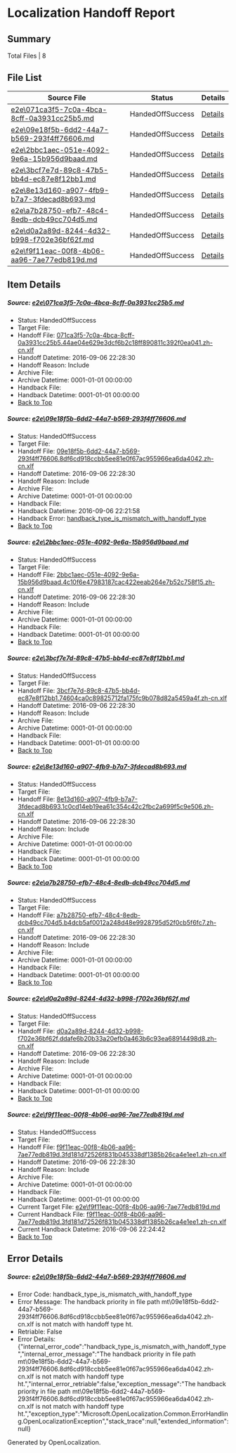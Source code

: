 # <a name='report-top'></a> Localization Handoff Report

## Summary
 Total Files | 8

## File List
 Source File | Status | Details 
 ----------- | ------ | ------- 
 [e2e\071ca3f5-7c0a-4bca-8cff-0a3931cc25b5.md](https://github.com/OpenLocalizationTestOrg/ol-test0/blob/a3baf35fb814c70532918549f5520cbea693febf/e2e/071ca3f5-7c0a-4bca-8cff-0a3931cc25b5.md) | HandedOffSuccess | [Details](#bd3d3250753a99c6efac76b657ce2ab331369cb71)
 [e2e\09e18f5b-6dd2-44a7-b569-293f4ff76606.md](https://github.com/OpenLocalizationTestOrg/ol-test0/blob/1bfadf966171123b53de703306a588930f3df659/e2e/09e18f5b-6dd2-44a7-b569-293f4ff76606.md) | HandedOffSuccess | [Details](#7030890bfa04eeef41630a4c37638931b08bc7dc3)
 [e2e\2bbc1aec-051e-4092-9e6a-15b956d9baad.md](https://github.com/OpenLocalizationTestOrg/ol-test0/blob/e978785ef2b507b9995cd8dc7850143a69b358f0/e2e/2bbc1aec-051e-4092-9e6a-15b956d9baad.md) | HandedOffSuccess | [Details](#71d7c384d003aa3834a20b9b5d9763a4231b6a3c4)
 [e2e\3bcf7e7d-89c8-47b5-bb4d-ec87e8f12bb1.md](https://github.com/OpenLocalizationTestOrg/ol-test0/blob/fd5b2d85574dec140bd32e4fa472a3702b45f6bc/e2e/3bcf7e7d-89c8-47b5-bb4d-ec87e8f12bb1.md) | HandedOffSuccess | [Details](#7d60208865a889e32190d518df5c33e0d11ceed65)
 [e2e\8e13d160-a907-4fb9-b7a7-3fdecad8b693.md](https://github.com/OpenLocalizationTestOrg/ol-test0/blob/a58a70b4c289336292afaf09c3058ffd062487ec/e2e/8e13d160-a907-4fb9-b7a7-3fdecad8b693.md) | HandedOffSuccess | [Details](#783bc8e8b318b753f883c2c93d5e8ce432b6f3718)
 [e2e\a7b28750-efb7-48c4-8edb-dcb49cc704d5.md](https://github.com/OpenLocalizationTestOrg/ol-test0/blob/8d5eecd6790310e209989b7da022d701ae44b9ba/e2e/a7b28750-efb7-48c4-8edb-dcb49cc704d5.md) | HandedOffSuccess | [Details](#f0cccce1a7312b7b04cdd4f433666e35cae48bb29)
 [e2e\d0a2a89d-8244-4d32-b998-f702e36bf62f.md](https://github.com/OpenLocalizationTestOrg/ol-test0/blob/a71e579591f30293b74b779b631bcf6f15a1e173/e2e/d0a2a89d-8244-4d32-b998-f702e36bf62f.md) | HandedOffSuccess | [Details](#6bd04fb27b430e49cd2307ab1e980aa5ae96080614)
 [e2e\f9f11eac-00f8-4b06-aa96-7ae77edb819d.md](https://github.com/OpenLocalizationTestOrg/ol-test0/blob/4dbc38b1406cd7c074aaad4c692c98b8fcbc47a7/e2e/f9f11eac-00f8-4b06-aa96-7ae77edb819d.md) | HandedOffSuccess | [Details](#32dac85a5f689de48246dda9e72744f59b23101d15)

## Item Details
##### <a name='bd3d3250753a99c6efac76b657ce2ab331369cb71'></a> Source: [e2e\071ca3f5-7c0a-4bca-8cff-0a3931cc25b5.md](https://github.com/OpenLocalizationTestOrg/ol-test0/blob/a3baf35fb814c70532918549f5520cbea693febf/e2e/071ca3f5-7c0a-4bca-8cff-0a3931cc25b5.md)
* Status: HandedOffSuccess
* Target File: 
* Handoff File: [071ca3f5-7c0a-4bca-8cff-0a3931cc25b5.44ae04e629e3dcf6b2c18ff890811c392f0ea041.zh-cn.xlf](https://github.com/OpenLocalizationTestOrg/ol-test0-handoff/blob/6f51b1886d4dd8f3150e789f2bd21148d7e7643d/ol-handoff/OpenLocalizationTestOrg/ol-test0-zhcn/ci/mt/071ca3f5-7c0a-4bca-8cff-0a3931cc25b5.44ae04e629e3dcf6b2c18ff890811c392f0ea041.zh-cn.xlf)
* Handoff Datetime: 2016-09-06 22:28:30
* Handoff Reason: Include
* Archive File: 
* Archive Datetime: 0001-01-01 00:00:00
* Handback File: 
* Handback Datetime: 0001-01-01 00:00:00
* [Back to Top](#report-top)

##### <a name='7030890bfa04eeef41630a4c37638931b08bc7dc3'></a> Source: [e2e\09e18f5b-6dd2-44a7-b569-293f4ff76606.md](https://github.com/OpenLocalizationTestOrg/ol-test0/blob/1bfadf966171123b53de703306a588930f3df659/e2e/09e18f5b-6dd2-44a7-b569-293f4ff76606.md)
* Status: HandedOffSuccess
* Target File: 
* Handoff File: [09e18f5b-6dd2-44a7-b569-293f4ff76606.8df6cd918ccbb5ee81e0f67ac955966ea6da4042.zh-cn.xlf](https://github.com/OpenLocalizationTestOrg/ol-test0-handoff/blob/6f51b1886d4dd8f3150e789f2bd21148d7e7643d/ol-handoff/OpenLocalizationTestOrg/ol-test0-zhcn/ci/mt/09e18f5b-6dd2-44a7-b569-293f4ff76606.8df6cd918ccbb5ee81e0f67ac955966ea6da4042.zh-cn.xlf)
* Handoff Datetime: 2016-09-06 22:28:30
* Handoff Reason: Include
* Archive File: 
* Archive Datetime: 0001-01-01 00:00:00
* Handback File: 
* Handback Datetime: 2016-09-06 22:21:58
* Handback Error: [handback_type_is_mismatch_with_handoff_type](#7030890bfa04eeef41630a4c37638931b08bc7dc3handback_type_is_mismatch_with_handoff_type)
* [Back to Top](#report-top)

##### <a name='71d7c384d003aa3834a20b9b5d9763a4231b6a3c4'></a> Source: [e2e\2bbc1aec-051e-4092-9e6a-15b956d9baad.md](https://github.com/OpenLocalizationTestOrg/ol-test0/blob/e978785ef2b507b9995cd8dc7850143a69b358f0/e2e/2bbc1aec-051e-4092-9e6a-15b956d9baad.md)
* Status: HandedOffSuccess
* Target File: 
* Handoff File: [2bbc1aec-051e-4092-9e6a-15b956d9baad.4c10f6e47983187cac422eeab264e7b52c758f15.zh-cn.xlf](https://github.com/OpenLocalizationTestOrg/ol-test0-handoff/blob/6f51b1886d4dd8f3150e789f2bd21148d7e7643d/ol-handoff/OpenLocalizationTestOrg/ol-test0-zhcn/ci/mt/2bbc1aec-051e-4092-9e6a-15b956d9baad.4c10f6e47983187cac422eeab264e7b52c758f15.zh-cn.xlf)
* Handoff Datetime: 2016-09-06 22:28:30
* Handoff Reason: Include
* Archive File: 
* Archive Datetime: 0001-01-01 00:00:00
* Handback File: 
* Handback Datetime: 0001-01-01 00:00:00
* [Back to Top](#report-top)

##### <a name='7d60208865a889e32190d518df5c33e0d11ceed65'></a> Source: [e2e\3bcf7e7d-89c8-47b5-bb4d-ec87e8f12bb1.md](https://github.com/OpenLocalizationTestOrg/ol-test0/blob/fd5b2d85574dec140bd32e4fa472a3702b45f6bc/e2e/3bcf7e7d-89c8-47b5-bb4d-ec87e8f12bb1.md)
* Status: HandedOffSuccess
* Target File: 
* Handoff File: [3bcf7e7d-89c8-47b5-bb4d-ec87e8f12bb1.74604ca0c89825712fa175fc9b078d82a5459a4f.zh-cn.xlf](https://github.com/OpenLocalizationTestOrg/ol-test0-handoff/blob/6f51b1886d4dd8f3150e789f2bd21148d7e7643d/ol-handoff/OpenLocalizationTestOrg/ol-test0-zhcn/ci/mt/3bcf7e7d-89c8-47b5-bb4d-ec87e8f12bb1.74604ca0c89825712fa175fc9b078d82a5459a4f.zh-cn.xlf)
* Handoff Datetime: 2016-09-06 22:28:30
* Handoff Reason: Include
* Archive File: 
* Archive Datetime: 0001-01-01 00:00:00
* Handback File: 
* Handback Datetime: 0001-01-01 00:00:00
* [Back to Top](#report-top)

##### <a name='783bc8e8b318b753f883c2c93d5e8ce432b6f3718'></a> Source: [e2e\8e13d160-a907-4fb9-b7a7-3fdecad8b693.md](https://github.com/OpenLocalizationTestOrg/ol-test0/blob/a58a70b4c289336292afaf09c3058ffd062487ec/e2e/8e13d160-a907-4fb9-b7a7-3fdecad8b693.md)
* Status: HandedOffSuccess
* Target File: 
* Handoff File: [8e13d160-a907-4fb9-b7a7-3fdecad8b693.1c0cd14eb19ea61c354c42c2fbc2a699f5c9e506.zh-cn.xlf](https://github.com/OpenLocalizationTestOrg/ol-test0-handoff/blob/6f51b1886d4dd8f3150e789f2bd21148d7e7643d/ol-handoff/OpenLocalizationTestOrg/ol-test0-zhcn/ci/mt/8e13d160-a907-4fb9-b7a7-3fdecad8b693.1c0cd14eb19ea61c354c42c2fbc2a699f5c9e506.zh-cn.xlf)
* Handoff Datetime: 2016-09-06 22:28:30
* Handoff Reason: Include
* Archive File: 
* Archive Datetime: 0001-01-01 00:00:00
* Handback File: 
* Handback Datetime: 0001-01-01 00:00:00
* [Back to Top](#report-top)

##### <a name='f0cccce1a7312b7b04cdd4f433666e35cae48bb29'></a> Source: [e2e\a7b28750-efb7-48c4-8edb-dcb49cc704d5.md](https://github.com/OpenLocalizationTestOrg/ol-test0/blob/8d5eecd6790310e209989b7da022d701ae44b9ba/e2e/a7b28750-efb7-48c4-8edb-dcb49cc704d5.md)
* Status: HandedOffSuccess
* Target File: 
* Handoff File: [a7b28750-efb7-48c4-8edb-dcb49cc704d5.b4dcb5af0012a248d48e9928795d52f0cb5f6fc7.zh-cn.xlf](https://github.com/OpenLocalizationTestOrg/ol-test0-handoff/blob/6f51b1886d4dd8f3150e789f2bd21148d7e7643d/ol-handoff/OpenLocalizationTestOrg/ol-test0-zhcn/ci/mt/a7b28750-efb7-48c4-8edb-dcb49cc704d5.b4dcb5af0012a248d48e9928795d52f0cb5f6fc7.zh-cn.xlf)
* Handoff Datetime: 2016-09-06 22:28:30
* Handoff Reason: Include
* Archive File: 
* Archive Datetime: 0001-01-01 00:00:00
* Handback File: 
* Handback Datetime: 0001-01-01 00:00:00
* [Back to Top](#report-top)

##### <a name='6bd04fb27b430e49cd2307ab1e980aa5ae96080614'></a> Source: [e2e\d0a2a89d-8244-4d32-b998-f702e36bf62f.md](https://github.com/OpenLocalizationTestOrg/ol-test0/blob/a71e579591f30293b74b779b631bcf6f15a1e173/e2e/d0a2a89d-8244-4d32-b998-f702e36bf62f.md)
* Status: HandedOffSuccess
* Target File: 
* Handoff File: [d0a2a89d-8244-4d32-b998-f702e36bf62f.ddafe6b20b33a20efb0a463b6c93ea68914498d8.zh-cn.xlf](https://github.com/OpenLocalizationTestOrg/ol-test0-handoff/blob/6f51b1886d4dd8f3150e789f2bd21148d7e7643d/ol-handoff/OpenLocalizationTestOrg/ol-test0-zhcn/ci/mt/d0a2a89d-8244-4d32-b998-f702e36bf62f.ddafe6b20b33a20efb0a463b6c93ea68914498d8.zh-cn.xlf)
* Handoff Datetime: 2016-09-06 22:28:30
* Handoff Reason: Include
* Archive File: 
* Archive Datetime: 0001-01-01 00:00:00
* Handback File: 
* Handback Datetime: 0001-01-01 00:00:00
* [Back to Top](#report-top)

##### <a name='32dac85a5f689de48246dda9e72744f59b23101d15'></a> Source: [e2e\f9f11eac-00f8-4b06-aa96-7ae77edb819d.md](https://github.com/OpenLocalizationTestOrg/ol-test0/blob/4dbc38b1406cd7c074aaad4c692c98b8fcbc47a7/e2e/f9f11eac-00f8-4b06-aa96-7ae77edb819d.md)
* Status: HandedOffSuccess
* Target File: 
* Handoff File: [f9f11eac-00f8-4b06-aa96-7ae77edb819d.3fd181d72526f831b045338df1385b26ca4e1ee1.zh-cn.xlf](https://github.com/OpenLocalizationTestOrg/ol-test0-handoff/blob/6f51b1886d4dd8f3150e789f2bd21148d7e7643d/ol-handoff/OpenLocalizationTestOrg/ol-test0-zhcn/ci/mt/f9f11eac-00f8-4b06-aa96-7ae77edb819d.3fd181d72526f831b045338df1385b26ca4e1ee1.zh-cn.xlf)
* Handoff Datetime: 2016-09-06 22:28:30
* Handoff Reason: Include
* Archive File: 
* Archive Datetime: 0001-01-01 00:00:00
* Handback File: 
* Handback Datetime: 0001-01-01 00:00:00
* Current Target File: [e2e\f9f11eac-00f8-4b06-aa96-7ae77edb819d.md](https://github.com/OpenLocalizationTestOrg/ol-test0-zhcn/blob/207a3170ebae5dfebf3fba36b13fc3782648e330/e2e/f9f11eac-00f8-4b06-aa96-7ae77edb819d.md)
* Current Handback File: [f9f11eac-00f8-4b06-aa96-7ae77edb819d.3fd181d72526f831b045338df1385b26ca4e1ee1.zh-cn.xlf](https://github.com/OpenLocalizationTestOrg/ol-test0-handback/blob/43e049e3343ed0c8ada9f073a067b59ed461c7cf/ol-handback/OpenLocalizationTestOrg/ol-test0-zhcn/ci/f9f11eac-00f8-4b06-aa96-7ae77edb819d.3fd181d72526f831b045338df1385b26ca4e1ee1.zh-cn.xlf)
* Current Handback Datetime: 2016-09-06 22:24:42
* [Back to Top](#report-top)


## Error Details
##### <a name='7030890bfa04eeef41630a4c37638931b08bc7dc3handback_type_is_mismatch_with_handoff_type'></a> Source: [e2e\09e18f5b-6dd2-44a7-b569-293f4ff76606.md](#7030890bfa04eeef41630a4c37638931b08bc7dc3)
* Error Code: handback_type_is_mismatch_with_handoff_type
* Error Message: The handback priority in file path mt\09e18f5b-6dd2-44a7-b569-293f4ff76606.8df6cd918ccbb5ee81e0f67ac955966ea6da4042.zh-cn.xlf is not match with handoff type ht.
* Retriable: False
* Error Details: {"internal_error_code":"handback_type_is_mismatch_with_handoff_type","internal_error_message":"The handback priority in file path mt\\09e18f5b-6dd2-44a7-b569-293f4ff76606.8df6cd918ccbb5ee81e0f67ac955966ea6da4042.zh-cn.xlf is not match with handoff type ht.","internal_error_retriable":false,"exception_message":"The handback priority in file path mt\\09e18f5b-6dd2-44a7-b569-293f4ff76606.8df6cd918ccbb5ee81e0f67ac955966ea6da4042.zh-cn.xlf is not match with handoff type ht.","exception_type":"Microsoft.OpenLocalization.Common.ErrorHandling.OpenLocalizationException","stack_trace":null,"extended_information":null}


Generated by OpenLocalization.
